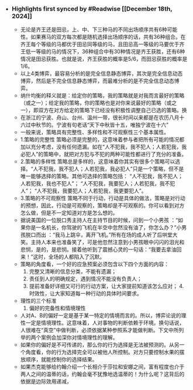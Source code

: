- ### Highlights first synced by #Readwise [[December 18th, 2024]]
    - 无论是齐王还是田忌，上、中、下三种马的不同出场顺序共有6种可能性。如果赛马的双方每次都是随机选择出场顺序的话，共有36种组合。在齐王每个等级的马都优于田忌同等级的马，且田忌高一等级的马要优于齐王低一等级的马的情况下，36种组合中有30种情况是齐王获胜，还有6种情况是田忌获胜。也就是说，齐王获胜的概率是5/6，而田忌获胜的概率是1/6。
    - 以上4类博弈，最容易分析的是完全信息静态博弈，其次是完全信息动态博弈，然后是不完全信息静态博弈，而最难分析的是不完全信息动态博弈。
    - 纳什均衡的释义就是：给定你的策略，我的策略就是对我而言最好的策略（或之一）；给定我的策略，你的策略也是对你来说最好的策略（或之一），即双方在对方给定的策略下已经没有积极性调整自己已选的策略。换
    - 在浙江的宁波、舟山、台州、温州一带，很长时间以来都是在农历八月十六过中秋节的。宁波有句老话“天下中秋皆十五，唯独宁波在十六”
    - 一般来说，策略具有完整性、多样性和不可观察性三个基本属性。
    - 1.策略的完整性
      策略必须是完整的，这意味着参与者把所有可能的情况都加以充分考虑，没有任何遗漏。如在“人不犯我，我不犯人；人若犯我，我必犯人”的策略中，就把对方犯与不犯的两种可能性都进行了充分的准备。
    - 2.策略的多样性
      策略总是多样的，这意味着你其实有很多个策略可以选择。“人不犯我，我不犯人；人若犯我，我必犯人”只是一个策略，但不是唯一能够选择的策略。其他可选择的策略包括：
      “人不犯我，我不犯人；人若犯我，我也不犯人”；
      “人不犯我，我要犯人；人若犯我，我不犯人”；
      “人不犯我，我要犯人；人若犯我，我更要犯人”。
    - 3.策略的不可观察性
      策略不同于行动，行动是具体的做法，策略是对行动的预想，因此，行动是可观察的，策略却是不可观察的。你可以看到对方怎么做，但是不一定知道对方是怎么想的。
    - 据说美国的一位脱口秀主持人在主持节目的时候，问到一个小男孩 ：“如果你是一名机长，你驾驶的飞机在半空中忽然没有油了，你怎么办？”小男孩脱口而出 ：“我马上跳伞，离开飞机。”所有在场的成人听了后哄堂大笑。主持人本来也准备笑了，可是他忽然注意到小男孩眼中闪闪的泪光和悲悯，是的，是悲悯。接着他听到了震撼心灵的一句话：“我要去拿油回来！”这时，全场的人都陷入了沉默。
    - 策略的角度看，一个好的应急预案必须包含以下四个方面的内容：
      1. 完整又清晰的信息分类，不能有遗漏；
      2. 责任到人的明确规定，遇到情况不能没有负责人；
      3. 提前准备好详细又可行的行动方案，让大家提前知道该怎么应对；
      4.时效性，让大家知道每一种行动的具体时间要求。
    - 理性的三个标准
      1. 偏好的完备性和情境理性
    - 人对A、B的偏好一定是基于某一特定的情境而言的。所以，博弈论说的理性一定是情境理性。这意味着，人对事物的判断依赖于环境。换句话说，人很难在“真空”中做判断，必须依据某种参照系才能做判断。下文中所列举的两个案例会加深你对情境理性的理解。
    - 如果你的偏好是不可传递的，那么你的行为选择是无法被预测的。从另一个角度看，你的行为选择完全可以被他人所控制。对方只要控制水果的摆放顺序，就能控制你的选择结果。
    - 如果杰克能够给约翰介绍一个长相介于莎拉和安娜之间，富有程度也介于两人之间的温蒂的话，约翰会毫不犹豫地选温蒂的！为什么呢？这背后的依据是边际效用递减，
